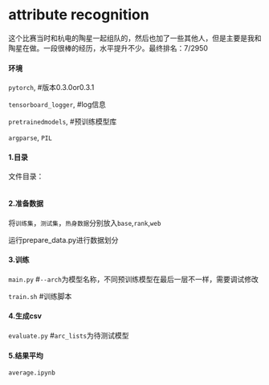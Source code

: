 # attribute recognition
这个比赛当时和杭电的陶星一起组队的，然后也加了一些其他人，但是主要是我和陶星在做。一段很棒的经历，水平提升不少。最终排名：7/2950
#### 环境
`pytorch`, #版本0.3.0or0.3.1

`tensorboard_logger`, #log信息

`pretrainedmodels`, #预训练模型库

`argparse`,
`PIL`

#### 1.目录
文件目录：
```

```
#### 2.准备数据
将`训练集`，`测试集`，`热身数据`分别放入`base`,`rank`,`web`

运行prepare_data.py进行数据划分
#### 3.训练
`main.py` #`--arch`为模型名称，不同预训练模型在最后一层不一样，需要调试修改

`train.sh` #训练脚本
#### 4.生成csv
`evaluate.py` #`arc_lists`为待测试模型
#### 5.结果平均
`average.ipynb`
